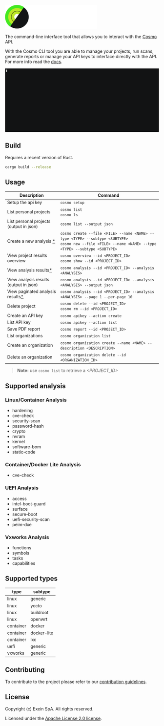 <img width="300" src="res/cosmo-logo-exein_color_reverse.png" alt="Cosmo Exein Logo">

<br/>

The command-line interface tool that allows you to interact with the [Cosmo](https://cosmo.exein.io/) API. 

With the Cosmo CLI tool you are able to manage your projects, run scans, generate reports or manage your API keys to interface directly with the API.
For more info read the [docs](https://docs.exein.io/cosmo/get_started/cli).

![A GIF highlighting the simple usage of the Cosmo CLI to list projects and fetch details of a specific project.](./res/demo.gif)

## Build

Requires a recent version of Rust.
  
```bash
cargo build --release
```

## Usage 

| **Description**                                         | **Command**                                                                                                       |
| ------------------------------------------------------- | ----------------------------------------------------------------------------------------------------------------- |
| Setup the api key                                       | `cosmo setup`                                                                                                     |
| List personal projects                                  | `cosmo list`<br>`cosmo ls`                                                                                        |
| List personal projects (output in json)                 | `cosmo list --output json`                                                                                        |
| Create a new analysis [*](#supported-types)             | `cosmo create --file <FILE> --name <NAME> --type <TYPE> --subtype <SUBTYPE>`<br>`cosmo new --file <FILE> --name <NAME> --type <TYPE> --subtype <SUBTYPE>` |
| View project results overview                           | `cosmo overview --id <PROJECT_ID>` <br>`cosmo show --id <PROJECT_ID>`                                             |
| View analysis results[*](#supported-analysis)           | `cosmo analysis --id <PROJECT_ID> --analysis <ANALYSIS>`                                                          |
| View analysis results (output in json)                  | `cosmo analysis --id <PROJECT_ID> --analysis <ANALYSIS> --output json`                                            |
| View paginated analysis results[*](#supported-analysis) | `cosmo analysis --id <PROJECT_ID> --analysis <ANALYSIS> --page 1 --per-page 10`                                   |
| Delete project                                          | `cosmo delete --id <PROJECT_ID>`<br>`cosmo rm --id <PROJECT_ID>`                                                  |
| Create an API key                                       | `cosmo apikey --action create`                                                                                    |
| List API key                                            | `cosmo apikey --action list`                                                                                      |
| Save PDF report                                         | `cosmo report --id <PROJECT_ID>`                                                                                  |
| List organizations                                      | `cosmo organization list`                                                                                         |
| Create an organization                                  | `cosmo organization create --name <NAME> --description <DESCRIPTION>`                                             |
| Delete an organization                                  | `cosmo organization delete --id <ORGANIZATION_ID>`                                             |


> **Note:** use `cosmo list` to retrieve a *<PROJECT_ID>* 



## Supported analysis

### Linux/Container Analysis
* hardening
* cve-check
* security-scan
* password-hash
* crypto
* nvram
* kernel
* software-bom
* static-code
### Container/Docker Lite Analysis
* cve-check
### UEFI Analysis
* access
* intel-boot-guard
* surface
* secure-boot
* uefi-security-scan
* peim-dxe
### Vxworks Analysis
* functions
* symbols
* tasks
* capabilities

## Supported types
| type | subtype |
| ---  | ---      |
| linux | generic |
| linux | yocto   |
| linux | buildroot | 
| linux | openwrt | 
| container | docker |
| container | docker-lite |
| container | lxc |
| uefi | generic |
| vxworks | generic |

## Contributing

To contribute to the project please refer to our [contribution guidelines](./CONTRIBUTING.md).

## License

Copyright (c) Exein SpA. All rights reserved.

Licensed under the [Apache License 2.0 license](./LICENSE).
